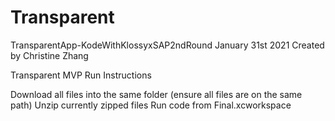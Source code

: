 # Transparent
TransparentApp-KodeWithKlossyxSAP2ndRound
January 31st 2021
Created by Christine Zhang 


Transparent MVP Run Instructions

Download all files into the same folder (ensure all files are on the same path)
Unzip currently zipped files
Run code from Final.xcworkspace
